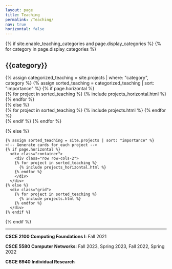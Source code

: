 ```yaml
---
layout: page
title: Teaching
permalink: /Teaching/
nav: true
horizontal: false
---
```

<div class="projects">
  {% if site.enable_teaching_categories and page.display_categories %}
  <!-- Display categorized projects -->
    {% for category in page.display_categories %}
      <h2 class="category">{{category}}</h2>
      {% assign categorized_teaching = site.projects | where: "category", category %}
      {% assign sorted_teaching = categorized_teaching | sort: "importance" %}
      <!-- Generate cards for each project -->
      {% if page.horizontal %}
        <div class="container">
          <div class="row row-cols-2">
          {% for project in sorted_teaching %}
            {% include projects_horizontal.html %}
          {% endfor %}
          </div>
        </div>
      {% else %}
        <div class="grid">
          {% for project in sorted_teaching %}
            {% include projects.html %}
          {% endfor %}
        </div>
      {% endif %}
    {% endfor %}

  {% else %}
  <!-- Display projects without categories -->
    {% assign sorted_teaching = site.projects | sort: "importance" %}
    <!-- Generate cards for each project -->
    {% if page.horizontal %}
      <div class="container">
        <div class="row row-cols-2">
        {% for project in sorted_teaching %}
          {% include projects_horizontal.html %}
        {% endfor %}
        </div>
      </div>
    {% else %}
      <div class="grid">
        {% for project in sorted_teaching %}
          {% include projects.html %}
        {% endfor %}
      </div>
    {% endif %}

  {% endif %}

</div>


---

**CSCE 2100 Computing Foundations I**: Fall 2021 

**CSCE 5580 Computer Networks**: Fall 2023, Spring 2023, Fall 2022, Spring 2022

**CSCE 6940 Individual Research**



